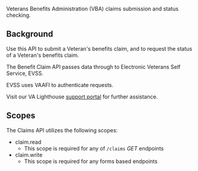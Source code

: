 Veterans Benefits Administration (VBA) claims submission and status checking.

## Background

Use this API to submit a Veteran's benefits claim, and to request the status of a Veteran's benefits claim.

The Benefit Claim API passes data through to Electronic Veterans Self Service, EVSS.

EVSS uses VAAFI to authenticate requests.

Visit our VA Lighthouse [support portal](https://developer.va.gov/support) for further assistance.

## Scopes
The Claims API utilizes the following scopes:
- claim.read
  - This scope is required for any of `/claims` *GET* endpoints
- claim.write
  - This scope is required for any forms based endpoints
